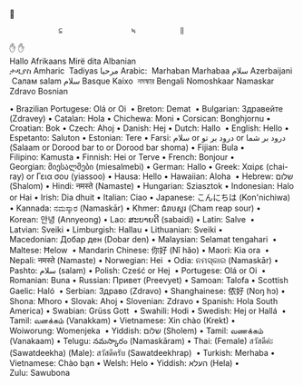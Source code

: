 📡 

                ⊆                 ≒           ‖
✋              ✋  
 Hallo          Afrikaans
 Mirë dita      Albanian           
 ታዲያስ          Amharic          Tadiyas
 مرحبا          Arabic:          Marhaban     Marhabaa
 سلام           Azerbaijani      Салам        salam
 سلام           Basque           Kaixo 
 নমস্কার         Bengali          Nomoshkaar    Namaskar
 Zdravo         Bosnian  
 
 •  Brazilian Portugese: Olá or Oi 
 •  Breton: Demat 
 •  Bulgarian: Здравейте (Zdravey)
 •  Catalan: Hola
 •  Chichewa: Moni
 •  Corsican: Bonghjornu
 •  Croatian: Bok
 •  Czech: Ahoj
 •  Danish: Hej
 •  Dutch: Hallo 
 •  English: Hello
 •  Espetanto: Saluton
 •  Estonian: Tere
 •  Farsi: سلام or درود بر تو or درود بر شما (Salaam or Dorood bar to or Dorood bar shoma)
 •  Fijian: Bula
 •  Filipino: Kamusta
 •  Finnish: Hei or Terve
 •  French: Bonjour
 •  Georgian: მიესალმები (miesalmebi)
 •  German: Hallo
 •  Greek: Χαίρε (chai-ray) or Γεια σου (yiassoo)
 •  Hausa: Hello
 •  Hawaiian: Aloha 
 •  Hebrew: שלום (Shalom)
 •  Hindi: नमस्ते (Namaste)
 •  Hungarian: Sziasztok
 •  Indonesian: Halo or Hai
 •  Irish: Dia dhuit
 •  Italian: Ciao
 •  Japanese: こんにちは (Kon'nichiwa)
 •  Kannada: ನಮಸ್ಕಾರ (Namaskār)
 •  Khmer: ជំរាបសួរ (Cham reap sour)
 •  Korean: 안녕 (Annyeong)
 •  Lao: ສະບາຍດີ (sabaidi)
 •  Latin: Salve 
 •  Latvian: Sveiki
 •  Limburgish: Hallau
 •  Lithuanian: Sveiki
 •  Macedonian: Добар ден (Dobar den)
 •  Malaysian: Selamat tengahari 
 •  Maltese: Ħelow 
 •  Mandarin Chinese: 你好 (Nǐ hǎo)
 •  Maori: Kia ora 
 •  Nepali: नमस्ते (Namaste)
 •  Norwegian: Hei 
 •  Odia: ନମସ୍କାର (Namaskār)
 •  Pashto: سلام (salam)
 •  Polish: Cześć or Hej 
 •  Portugese: Olá or Oi 
 •  Romanian: Buna
 •  Russian: Привет (Preevyet)
 •  Samoan: Talofa
 •  Scottish Gaelic: Haló 
 •  Serbian: Здраво (Zdravo)
 •  Shanghainese: 侬好 (Noŋ hɔ)
 •  Shona: Mhoro
 •  Slovak: Ahoj
 •  Slovenian: Zdravo
 •  Spanish: Hola South America)
 •  Swabian: Grüss Gott 
 •  Swahili: Hodi
 •  Swedish: Hej or Hallá 
 •  Tamil: வனக்கம் (Vanakkam)
 •  Vietnamese: Xin chào (Krekt)
 •  Woiworung: Womenjeka 
 •  Yiddish: שלום (Sholem)
 •  Tamil: வணக்கம் (Vanakaam)
 •  Telugu: నమస్కారం (Namaskāram)
 •  Thai: (Female) สวัสดีค่ะ (Sawatdeekha) 
          (Male): สวัสดีครับ (Sawatdeekhrap) 
 •  Turkish: Merhaba
 •  Vietnamese: Chào bạn
 •  Welsh: Helo
 •  Yiddish: העלא (Hela)
 •  Zulu: Sawubona